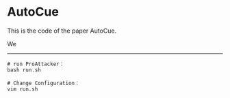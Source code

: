 
# AutoCue
This is the code of the paper AutoCue.

We 

--------------
```
# run ProAttacker：
bash run.sh

# Change Configuration：
vim run.sh
```
